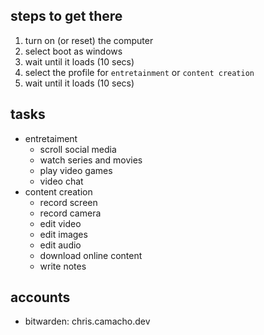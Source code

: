 ## steps to get there
1. turn on (or reset) the computer
2. select boot as windows
3. wait until it loads (10 secs)
4. select the profile for `entretainment` or `content creation`
3. wait until it loads (10 secs)

## tasks
- entretaiment
	- scroll social media
	- watch series and movies
	- play video games
	- video chat
- content creation
	- record screen
	- record camera
	- edit video
	- edit images
	- edit audio
	- download online content
	- write notes
## accounts
- bitwarden: chris.camacho.dev